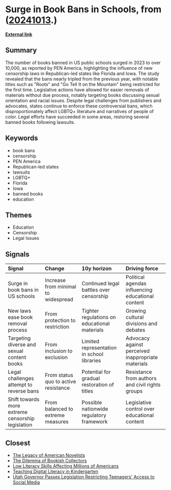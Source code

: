 # __Surge in Book Bans in Schools__, from ([20241013](https://kghosh.substack.com/p/20241013).)

__[External link](https://www.theguardian.com/us-news/2024/sep/23/pen-book-bans)__



## Summary

The number of books banned in US public schools surged in 2023 to over 10,000, as reported by PEN America, highlighting the influence of new censorship laws in Republican-led states like Florida and Iowa. The study revealed that the bans nearly tripled from the previous year, with notable titles such as "Roots" and "Go Tell It on the Mountain" being restricted for the first time. Legislative actions have allowed for easier removals of materials without due process, notably targeting books discussing sexual orientation and racial issues. Despite legal challenges from publishers and advocates, states continue to enforce these controversial bans, which disproportionately affect LGBTQ+ literature and narratives of people of color. Legal efforts have succeeded in some areas, restoring several banned books following lawsuits.

## Keywords

* book bans
* censorship
* PEN America
* Republican-led states
* lawsuits
* LGBTQ+
* Florida
* Iowa
* banned books
* education

## Themes

* Education
* Censorship
* Legal Issues

## Signals

| Signal                                            | Change                               | 10y horizon                                  | Driving force                                      |
|:--------------------------------------------------|:-------------------------------------|:---------------------------------------------|:---------------------------------------------------|
| Surge in book bans in US schools                  | Increase from minimal to widespread  | Continued legal battles over censorship      | Political agendas influencing educational content  |
| New laws ease book removal process                | From protection to restriction       | Tighter regulations on educational materials | Growing cultural divisions and debates             |
| Targeting diverse and sexual content books        | From inclusion to exclusion          | Limited representation in school libraries   | Advocacy against perceived inappropriate materials |
| Legal challenges attempt to reverse bans          | From status quo to active resistance | Potential for gradual restoration of titles  | Resistance from authors and civil rights groups    |
| Shift towards more extreme censorship legislation | From balanced to extreme measures    | Possible nationwide regulatory framework     | Legislative control over educational content       |

## Closest

* [The Legacy of American Novelists](4c3432a8b55708ec616a64ca00632fdf)
* [The Dilemma of Bookish Collectors](28fa6cfa36c941a3e313f6b4b67cdcad)
* [Low Literacy Skills Affecting Millions of Americans](0b19a85d823e25919d360051c2e63a21)
* [Teaching Digital Literacy in Kindergarten](ad15fbe04bbe50ec3436c61403d19fca)
* [Utah Governor Passes Legislation Restricting Teenagers' Access to Social Media](3f7f68f94d44849513156aae48ee013f)
